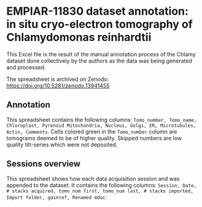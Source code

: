 # EMPIAR-11830 dataset annotation: in situ cryo-electron tomography of Chlamydomonas reinhardtii 

This Excel file is the result of the manual annotation process of the Chlamy dataset done collectively by the authors as the data was being generated and processed.

The spreadsheet is archived on Zenodo: https://doi.org/10.5281/zenodo.13941455

## Annotation

This spreadsheet contains the following columns: `Tomo_number, Tomo_name, Chloroplast, Pyrenoid	Mitochondria, Nucleus, Golgi, ER, Microtubules, Actin, Comments`. Cells colored green in the `Tomo_number` column are tomograms deemed to be of higher quality. Skipped numbers are low quality tilt-series which were not deposited.

## Sessions overview

This spreadsheet shows how each data acquisition session and was appended to the dataset. It contains the following columns: `Session, Date, # stacks acquired, tomo_num first, tomo_num last, # stacks imported, Import folder, gainref, Renamed mdoc`.

